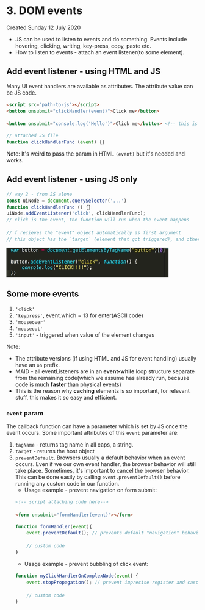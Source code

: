 # 3. DOM events
Created Sunday 12 July 2020

- JS can be used to listen to events and do something. Events include hovering, clicking, writing, key-press, copy, paste etc.
- How to listen to events - attach an event listener(to some element).

## Add event listener - using HTML and JS
Many UI event handlers are available as attributes. The attribute value can be JS code.
```html
<script src="path-to-js"></script>
<button onsubmit="clickHandler(event)">Click me</button>

<button onsubmit="console.log('Hello')">Click me</button> <!-- this is fine too-->
```

```js
// attached JS file
function clickHandlerFunc (event) {}
```

Note: It's weird to pass the param in HTML `(event)` but it's needed and works.


## Add event listener - using JS only
```js
// way 2 - from JS alone
const uiNode = document.querySelector('...')
function clickHandlerFunc () {}
uiNode.addEventListener('click', clickHandlerFunc); 
// click is the event, the function will run when the event happens

// f recieves the "event" object automatically as first argument
// this object has the `target` (element that got triggered), and other keys and functions
```

![](/assets/3_DOM_events-image-1.png)

## Some more events
1. `'click'`
2. `'keypress'`, event.which = 13 for enter(ASCII code)
3. `'mouseover'`
4. `'mouseout'`
5. `'input'` - triggered when value of the element changes

Note:
- The attribute versions (if using HTML and JS for event handling) usually have an `on` prefix.
- MAID - all eventListeners are in an **event-while** loop structure separate from the remaining code(which we assume has already run, because code is much **faster** than physical events)
- This is the reason why **caching** elements is so important, for relevant stuff, this makes it so easy and efficient.

### `event` param
The callback function can have a parameter which is set by JS once the event occurs. Some important attributes of this `event` parameter are:
1. `tagName` - returns tag name in all caps, a string.
2. `target` - returns the host object
3. `preventDefault`. Browsers usually a default behavior when an event occurs. Even if we our own event handler, the browser behavior will still take place. Sometimes, it's important to cancel the browser behavior. This can be done easily by calling `event.preventDefault()` before running any custom code in our function. 
	- Usage example - prevent navigation on form submit:
	```html
	<!-- script attaching code here-->
	
	<form onsubmit="formHandler(event)"></form>
	```
	```js
	function formHandler(event){
		event.preventDefault(); // prevents default "navigation" behavior of the browser

		// custom code
	}
	```
	- Usage example - prevent bubbling of click event:
	```js
	function myClickHandlerOnComplexNode(event) {
		event.stopPropagation(); // prevent imprecise register and cascade effects

		// custom code
	}
	```